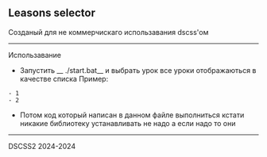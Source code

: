 ## Leasons selector

Созданый для не коммерчискаго использавания dscss'ом 

___


Использавание 
- Запустить __ ./start.bat__ и выбрать урок все уроки отображаються в качестве списка
  Пример:
```
- 1
- 2
```
- Потом код который написан в данном файле выполниться кстати никакие библиотеку устанавливать не надо а если надо то они



___


DSCSS2 2024-2024
